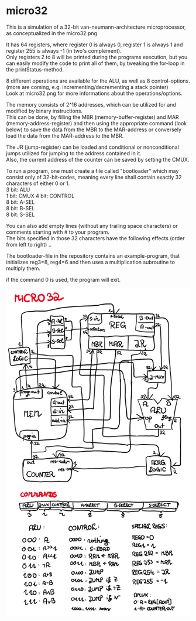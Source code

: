 # micro32
This is a simulation of a 32-bit van-neumann-architecture microprocessor, as conceptualized in the micro32.png

It has 64 registers, where register 0 is always 0, register 1 is always 1 and register 255 is always -1 (in two's complement).  
Only registers 2 to 8 will be printed during the programs execution, but you can easily modify the code to print all of them, by tweaking the for-loop in the printStatus-method.

8 different operations are available for the ALU, as well as 8 control-options. (more are coming, e.g. incrementing/decrementing a stack pointer)  
Look at micro32.png for more informations about the operations/options.

The memory consists of 2^16 addresses, which can be utilized for and modified by binary instructions.  
This can be done, by filling the MBR (memory-buffer-register) and MAR (memory-address-register) and then using the appropriate command (look below) to save the data from the MBR to the MAR-address or conversely load the data from the MAR-address to the MBR.

The JR (jump-register) can be loaded and conditional or nonconditional jumps utilized for jumping to the address contained in it.  
Also, the current address of the counter can be saved by setting the CMUX. 

To run a program, one must create a file called "bootloader" which may consist only of 32-bit-codes, meaning every line shall contain exactly 32 characters of either 0 or 1.  
3 bit: ALU   
1 bit: CMUX
4 bit: CONTROL   
8 bit: A-SEL   
8 bit: B-SEL  
8 bit: S-SEL

You can also add empty lines (without any trailing space characters) or comments starting with # to your program.   
The bits specified in those 32 characters have the following effects (order from left to right) ..  
  
The bootloader-file in the repository contains an example-program, that initializes reg3=8, reg4=6 and then uses a multiplication subroutine to multiply them.   

if the command 0 is used, the program will exit.

![micro32conceptual](micro32.png)
